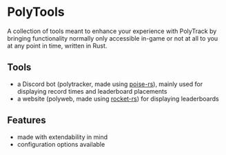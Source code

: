 # PolyTools
A collection of tools meant to enhance your experience with PolyTrack by bringing functionality normally only accessible in-game or not at all to you at any point in time, written in Rust.

## Tools
- a Discord bot (polytracker, made using [poise-rs](https://crates.io/crates/poise)), mainly used for displaying record times and leaderboard placements
- a website (polyweb, made using [rocket-rs](https://rocket.rs)) for displaying leaderboards

## Features
- made with extendability in mind
- configuration options available
